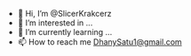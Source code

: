 - 👋 Hi, I’m @SlicerKrakcerz
- 👀 I’m interested in ...
- 🌱 I’m currently learning ...
- 📫 How to reach me DhanySatu1@gmail.com

<!---
SlicerKrakcerz/SlicerKrakcerz is a ✨ special ✨ repository because its `README.md` (this file) appears on your GitHub profile.
You can click the Preview link to take a look at your changes.
--->
